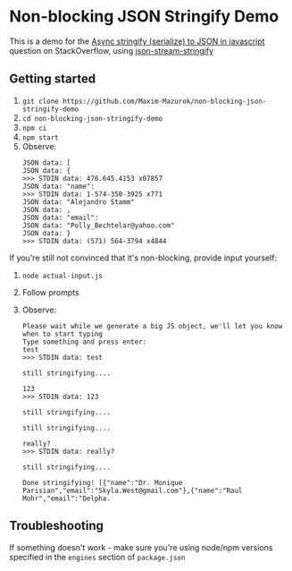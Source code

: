 # Non-blocking JSON Stringify Demo

This is a demo for the [Async stringify (serialize) to JSON in javascript](https://stackoverflow.com/q/40368425/4536543) question on StackOverflow, using [json-stream-stringify](https://www.npmjs.com/package/json-stream-stringify)

## Getting started

1. `git clone https://github.com/Maxim-Mazurok/non-blocking-json-stringify-demo`
2. `cd non-blocking-json-stringify-demo`
3. `npm ci`
4. `npm start`
5. Observe:
   ```text
   JSON data: [
   JSON data: {
   >>> STDIN data: 476.645.4153 x07857
   JSON data: "name":
   >>> STDIN data: 1-574-350-3925 x771
   JSON data: "Alejandro Stamm"
   JSON data: ,
   JSON data: "email":
   JSON data: "Polly_Bechtelar@yahoo.com"
   JSON data: }
   >>> STDIN data: (571) 564-3794 x4844
   ```

If you're still not convinced that it's non-blocking, provide input yourself:

1. `node actual-input.js`
2. Follow prompts
3. Observe:

   ```text
   Please wait while we generate a big JS object, we'll let you know when to start typing
   Type something and press enter:
   test
   >>> STDIN data: test

   still stringifying....

   123
   >>> STDIN data: 123

   still stringifying....

   still stringifying....

   really?
   >>> STDIN data: really?

   still stringifying....

   Done stringifying! [{"name":"Dr. Monique Parisian","email":"Skyla.West@gmail.com"},{"name":"Raul Mohr","email":"Delpha.
   ```

## Troubleshooting

If something doesn't work - make sure you're using node/npm versions specified in the `engines` section of `package.json`
